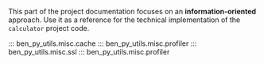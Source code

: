This part of the project documentation focuses on
an **information-oriented** approach. Use it as a
reference for the technical implementation of the
`calculator` project code.



::: ben_py_utils.misc.cache
::: ben_py_utils.misc.profiler
::: ben_py_utils.misc.ssl
::: ben_py_utils.misc.profiler